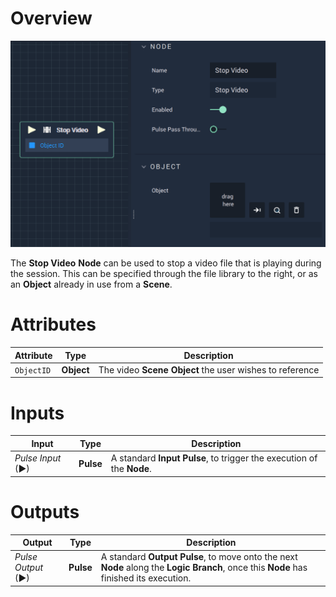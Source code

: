 # Overview

![The Stop Video Node.](../../../.gitbook/assets/stopvideo.png)

The **Stop Video** **Node** can be used to stop a video file that is playing during the session. This can be specified through the file library to the right, or as an **Object** already in use from a **Scene**.

# Attributes

|Attribute|Type|Description|
|---|---|---|
|`ObjectID`| **Object** | The video **Scene Object** the user wishes to reference|

# Inputs

|Input|Type|Description|
|---|---|---|
|*Pulse Input* (►)|**Pulse**|A standard **Input Pulse**, to trigger the execution of the **Node**.|

# Outputs

|Output|Type|Description|
|---|---|---|
|*Pulse Output* (►)|**Pulse**|A standard **Output Pulse**, to move onto the next **Node** along the **Logic Branch**, once this **Node** has finished its execution.|

